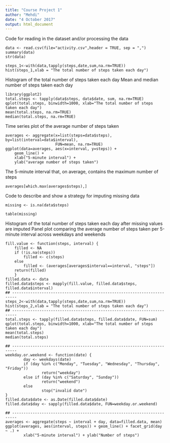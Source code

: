 ```yaml
---
title: "Course Project 1"
author: "Mehdi"
date: "4 October 2017"
output: html_document
---
```


Code for reading in the dataset and/or processing the data
```{r}
data <- read.csv(file="activity.csv",header = TRUE, sep = ",")
summary(data)
str(data)
```
```{r}
steps_1<-with(data,tapply(steps,date,sum,na.rm=TRUE))
hist(steps_1,xlab = "The total number of steps taken each day")
```
Histogram of the total number of steps taken each day
Mean and median number of steps taken each day


```{r}
library(ggplot2)
total.steps <- tapply(data$steps, data$date, sum, na.rm=TRUE)
qplot(total.steps, binwidth=1000, xlab="The total number of steps taken each day")
mean(total.steps, na.rm=TRUE)
median(total.steps, na.rm=TRUE)
```

Time series plot of the average number of steps taken

```{r}
averages <- aggregate(x=list(steps=data$steps), by=list(interval=data$interval),
                      FUN=mean, na.rm=TRUE)
ggplot(data=averages, aes(x=interval, y=steps)) + 
    geom_line() +
    xlab("5-minute interval") +
    ylab("average number of steps taken")
```

The 5-minute interval that, on average, contains the maximum number of steps

```{r}
averages[which.max(averages$steps),]
```

Code to describe and show a strategy for imputing missing data

```{r}
missing <- is.na(data$steps)

table(missing)
```

Histogram of the total number of steps taken each day after missing values are imputed
Panel plot comparing the average number of steps taken per 5-minute interval across weekdays and weekends

```{r}
fill.value <- function(steps, interval) {
    filled <- NA
    if (!is.na(steps))
        filled <- c(steps)
    else
        filled <- (averages[averages$interval==interval, "steps"])
    return(filled)
    }
filled.data <- data
filled.data$steps <- mapply(fill.value, filled.data$steps, filled.data$interval)
## ------------------------------------------------------------------------
steps_2<-with(data,tapply(steps,date,sum,na.rm=TRUE))
hist(steps_2,xlab = "The total number of steps taken each day")
## ------------------------------------------------------------------------
total.steps <- tapply(filled.data$steps, filled.data$date, FUN=sum)
qplot(total.steps, binwidth=1000, xlab="The total number of steps taken each day")
mean(total.steps)
median(total.steps)

## ------------------------------------------------------------------------
weekday.or.weekend <- function(date) {
        day <- weekdays(date)
        if (day %in% c("Monday", "Tuesday", "Wednesday", "Thursday", "Friday"))
                return("weekday")
        else if (day %in% c("Saturday", "Sunday"))
                return("weekend")
        else
                stop("invalid date")
}
filled.data$date <- as.Date(filled.data$date)
filled.data$day <- sapply(filled.data$date, FUN=weekday.or.weekend)

## ------------------------------------------------------------------------
averages <- aggregate(steps ~ interval + day, data=filled.data, mean)
ggplot(averages, aes(interval, steps)) + geom_line() + facet_grid(day ~ .) +
        xlab("5-minute interval") + ylab("Number of steps")
```